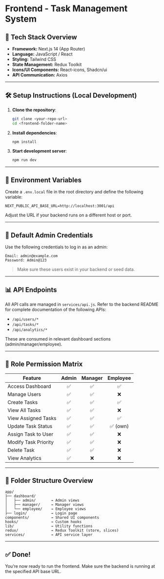 # Frontend - Task Management System

## 🧰 Tech Stack Overview

- **Framework:** Next.js 14 (App Router)
- **Language:** JavaScript / React
- **Styling:** Tailwind CSS
- **State Management:** Redux Toolkit
- **Icons/UI Components:** React-icons, Shadcn/ui
- **API Communication:** Axios

---

## 🛠️ Setup Instructions (Local Development)

1. **Clone the repository**:
    ```bash
    git clone <your-repo-url>
    cd <frontend-folder-name>
    ```

2. **Install dependencies**:
    ```bash
    npm install
    ```

3. **Start development server**:
    ```bash
    npm run dev
    ```

---

## 🔐 Environment Variables

Create a `.env.local` file in the root directory and define the following variable:

```
NEXT_PUBLIC_API_BASE_URL=http://localhost:3001/api
```

Adjust the URL if your backend runs on a different host or port.

---

## 👤 Default Admin Credentials

Use the following credentials to log in as an admin:

```
Email: admin@example.com
Password: Admin@123
```

> Make sure these users exist in your backend or seed data.

---

## 📊 API Endpoints

All API calls are managed in `services/api.js`. Refer to the backend README for complete documentation of the following APIs:

- `/api/users/*`
- `/api/tasks/*`
- `/api/analytics/*`

These are consumed in relevant dashboard sections (admin/manager/employee).

---

## 🔐 Role Permission Matrix

| Feature                       | Admin | Manager | Employee |
|------------------------------|:-----:|:-------:|:--------:|
| Access Dashboard             | ✅    | ✅      | ✅       |
| Manage Users                 | ✅    | ✅      | ❌       |
| Create Tasks                 | ✅    | ✅      | ✅       |
| View All Tasks               | ✅    | ✅      | ❌       |
| View Assigned Tasks          | ✅    | ✅      | ✅       |
| Update Task Status           | ✅    | ✅      | ✅ (own) |
| Assign Task to User          | ✅    | ✅      | ❌       |
| Modify Task Priority         | ✅    | ✅      | ❌       |
| Delete Task                  | ✅    | ✅      | ❌       |
| View Analytics               | ✅    | ❌      | ❌       |

---

## 📁 Folder Structure Overview

```
app/
├── dashboard/
│   ├── admin/       → Admin views
│   ├── manager/     → Manager views
│   └── employee/    → Employee views
├── login/           → Login page
components/          → Shared UI components
hooks/               → Custom hooks
lib/                 → Utility functions
redux/               → Redux Toolkit (store, slices)
services/            → API service layer
```

---

## ✅ Done!

You’re now ready to run the frontend. Make sure the backend is running at the specified API base URL.